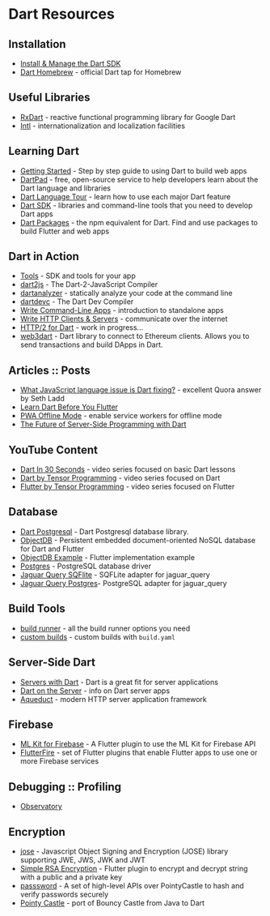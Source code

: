 # Dart Resources

## Installation
  - [Install & Manage the Dart SDK](https://webdev.dartlang.org/tools/sdk#install)
  - [Dart Homebrew](https://github.com/dart-lang/homebrew-dart) - official Dart tap for Homebrew

## Useful Libraries 
  - [RxDart](https://pub.dartlang.org/packages/rxdart) - reactive functional programming library for Google Dart
  - [Intl](https://pub.dartlang.org/packages/intl) - internationalization and localization facilities

## Learning Dart
  - [Getting Started](https://webdev.dartlang.org/guides/get-started) - Step by step guide to using Dart to build web apps
  - [DartPad](https://dartpad.dartlang.org/) - free, open-source service to help developers learn about the Dart language and libraries
  - [Dart Language Tour](https://www.dartlang.org/guides/language/language-tour) - learn how to use each major Dart feature
  - [Dart SDK](https://www.dartlang.org/tools/sdk) - libraries and command-line tools that you need to develop Dart apps
  - [Dart Packages](https://pub.dartlang.org/) - the npm equivalent for Dart. Find and use packages to build Flutter and web apps

## Dart in Action
  - [Tools](https://www.dartlang.org/tools) - SDK and tools for your app
  - [dart2js](https://webdev.dartlang.org/tools/dart2js) - The Dart-2-JavaScript Compiler
  - [dartanalyzer](https://github.com/dart-lang/sdk/tree/master/pkg/analyzer_cli#dartanalyzer) - statically analyze your code at the command line
  - [dartdevc](https://webdev.dartlang.org/tools/dartdevc) - The Dart Dev Compiler
  - [Write Command-Line Apps](https://www.dartlang.org/tutorials/dart-vm/cmdline) - introduction to standalone apps
  - [Write HTTP Clients & Servers](https://www.dartlang.org/tutorials/dart-vm/httpserver) - communicate over the internet
  - [HTTP/2 for Dart](https://github.com/dart-lang/http2) - work in progress...
  - [web3dart](https://pub.dartlang.org/packages/web3dart) - Dart library to connect to Ethereum clients. Allows you to send transactions and build DApps in Dart.

## Articles :: Posts
  - [What JavaScript language issue is Dart fixing?](https://bit.ly/2PPEjEF) - excellent Quora answer by Seth Ladd
  - [Learn Dart Before You Flutter](https://bit.ly/2AYtybe)
  - [PWA Offline Mode](https://bit.ly/2qHjLQN) - enable service workers for offline mode
  - [The Future of Server-Side Programming with Dart](https://bit.ly/2OBn71d)

## YouTube Content
  - [Dart In 30 Seconds](https://www.youtube.com/results?search_query=%23DartIn30Seconds) - video series focused on basic Dart lessons
  - [Dart by Tensor Programming](https://bit.ly/2JUbmlO) - video series focused on Dart
  - [Flutter by Tensor Programming](https://bit.ly/2AZPMcL) - video series focused on Flutter

## Database
  - [Dart Postgresql](https://github.com/xxgreg/dart_postgresql) - Dart Postgresql database library.
  - [ObjectDB](https://pub.dartlang.org/packages/objectdb) - Persistent embedded document-oriented NoSQL database for Dart and Flutter
  - [ObjectDB Example](https://github.com/netz-chat/flutter_examples/blob/master/objectdb/listview/lib/main.dart) - Flutter implementation example
  - [Postgres](https://pub.dartlang.org/packages/postgres) - PostgreSQL database driver
  - [Jaguar Query SQFlite](https://pub.dartlang.org/packages/jaguar_query_sqflite) - SQFLite adapter for jaguar_query
  - [Jaguar Query Postgres](https://pub.dartlang.org/packages/jaguar_query_postgres)- PostgreSQL adapter for jaguar_query

## Build Tools
  - [build runner](https://github.com/dart-lang/build/blob/master/docs/getting_started.md) - all the build runner options you need
  - [custom builds](https://github.com/dart-lang/build/blob/master/build_config/README.md) - custom builds with `build.yaml` 

## Server-Side Dart
  - [Servers with Dart](https://dart-lang.github.io/server/) - Dart is a great fit for server applications
  - [Dart on the Server](https://dart-lang.github.io/server/server.html) - info on Dart server apps
  - [Aqueduct](https://pub.dartlang.org/packages/aqueduct) - modern HTTP server application framework

## Firebase
- [ML Kit for Firebase](https://pub.dartlang.org/packages/firebase_ml_vision) - A Flutter plugin to use the ML Kit for Firebase API
- [FlutterFire](https://github.com/flutter/plugins/blob/master/FlutterFire.md) - set of Flutter plugins that enable Flutter apps to use one or more Firebase services

## Debugging :: Profiling
  - [Observatory](http://dart-lang.github.io/observatory/)

## Encryption
  - [jose](https://github.com/appsup-dart/jose) - Javascript Object Signing and Encryption (JOSE) library supporting JWE, JWS, JWK and JWT
  - [Simple RSA Encryption](https://pub.dartlang.org/packages/simple_rsa) - Flutter plugin to encrypt and decrypt string with a public and a private key
  - [passsword](https://pub.dartlang.org/packages/password) - A set of high-level APIs over PointyCastle to hash and verify passwords securely
  - [Pointy Castle](https://github.com/PointyCastle/pointycastle) - port of Bouncy Castle from Java to Dart
  